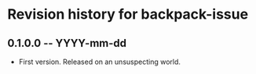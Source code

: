 # Revision history for backpack-issue

## 0.1.0.0 -- YYYY-mm-dd

* First version. Released on an unsuspecting world.
